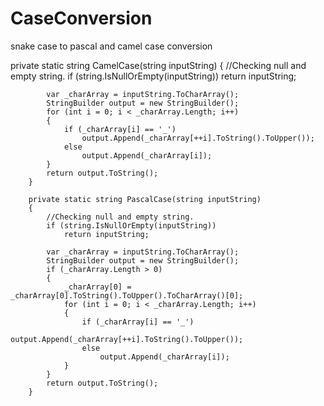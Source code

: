 # CaseConversion
snake case to pascal and camel case conversion
  
  private static string CamelCase(string inputString)
        {
            //Checking null and empty string.
            if (string.IsNullOrEmpty(inputString))
                return inputString;

            var _charArray = inputString.ToCharArray();
            StringBuilder output = new StringBuilder();
            for (int i = 0; i < _charArray.Length; i++)
            {
                if (_charArray[i] == '_')
                    output.Append(_charArray[++i].ToString().ToUpper());
                else
                    output.Append(_charArray[i]);
            }
            return output.ToString();
        }

        private static string PascalCase(string inputString)
        {
            //Checking null and empty string.
            if (string.IsNullOrEmpty(inputString))
                return inputString;

            var _charArray = inputString.ToCharArray();
            StringBuilder output = new StringBuilder();
            if (_charArray.Length > 0)
            {
                _charArray[0] = _charArray[0].ToString().ToUpper().ToCharArray()[0];
                for (int i = 0; i < _charArray.Length; i++)
                {
                    if (_charArray[i] == '_')
                        output.Append(_charArray[++i].ToString().ToUpper());
                    else
                        output.Append(_charArray[i]);
                }
            }
            return output.ToString();
        }
